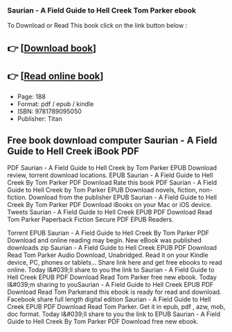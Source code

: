 ### Saurian - A Field Guide to Hell Creek Tom Parker ebook

To Download or Read This book click on the link button below :

## 👉  [**[Download book](http://get-pdfs.com/download.php?group=book&from=github.com&id=612807&lnk=1061 "Download book")**]

## 👉  [**[Read online book](http://get-pdfs.com/download.php?group=book&from=github.com&id=612807&lnk=1061 "Read online book")**]


* Page: 188
* Format: pdf / epub / kindle
* ISBN: 9781789095050
* Publisher: Titan



## Free book download computer Saurian - A Field Guide to Hell Creek iBook PDF


PDF Saurian - A Field Guide to Hell Creek by Tom Parker EPUB Download review, torrent download locations. EPUB Saurian - A Field Guide to Hell Creek By Tom Parker PDF Download Rate this book PDF Saurian - A Field Guide to Hell Creek by Tom Parker EPUB Download novels, fiction, non-fiction. Download from the publisher EPUB Saurian - A Field Guide to Hell Creek By Tom Parker PDF Download iBooks on your Mac or iOS device. Tweets Saurian - A Field Guide to Hell Creek EPUB PDF Download Read Tom Parker Paperback Fiction Secure PDF EPUB Readers.

Torrent EPUB Saurian - A Field Guide to Hell Creek By Tom Parker PDF Download and online reading may begin. New eBook was published downloads zip Saurian - A Field Guide to Hell Creek EPUB PDF Download Read Tom Parker Audio Download, Unabridged. Read it on your Kindle device, PC, phones or tablets... Share link here and get free ebooks to read online. Today I&amp;#039;ll share to you the link to Saurian - A Field Guide to Hell Creek EPUB PDF Download Read Tom Parker free new ebook. Today I&amp;#039;m sharing to youSaurian - A Field Guide to Hell Creek EPUB PDF Download Read Tom Parkerand this ebook is ready for read and download. Facebook share full length digital edition Saurian - A Field Guide to Hell Creek EPUB PDF Download Read Tom Parker. Get it in epub, pdf , azw, mob, doc format. Today I&amp;#039;ll share to you the link to EPUB Saurian - A Field Guide to Hell Creek By Tom Parker PDF Download free new ebook.





